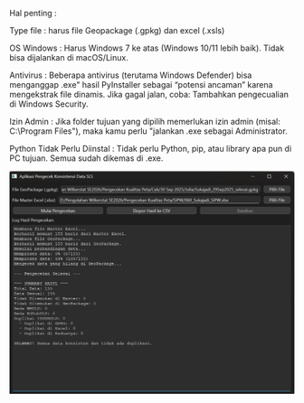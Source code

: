 Hal	penting :

Type file : harus file Geopackage (.gpkg) dan excel (.xsls)

OS Windows	: Harus Windows 7 ke atas (Windows 10/11 lebih baik). Tidak bisa dijalankan di macOS/Linux.

Antivirus	: Beberapa antivirus (terutama Windows Defender) bisa menganggap .exe" hasil PyInstaller sebagai “potensi ancaman” karena mengekstrak file dinamis. Jika gagal jalan,  coba:  Tambahkan pengecualian di Windows Security.

Izin Admin : Jika folder tujuan yang dipilih memerlukan izin admin (misal: C:\Program Files\"),  maka kamu perlu "jalankan  .exe sebagai Administrator.


Python Tidak Perlu Diinstal	: Tidak perlu Python, pip, atau library apa pun di PC tujuan. Semua sudah dikemas di .exe.

![Image Alt](https://github.com/supersugiman/Cek-Konsistensi-Data-SLS/blob/e7bd30315adaa21cf346f9229d9c0feb958d509e/Aplikasi%20Pengecek%20Konsistensi%20Data%20SLS.jpg) 
